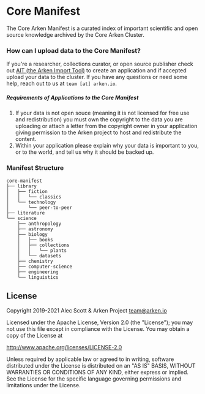 # Core Manifest
The Core Arken Manifest is a curated index of important scientific and open source knowledge archived by the Core Arken Cluster. 

### How can I upload data to the Core Manifest?
If you're a researcher, collections curator, or open source publisher check out [AIT (the Arken Import Tool)](https://github.com/arken/ait) to create an application and if accepted upload your data to the cluster. If you have any questions or need some help, reach out to us at `team [at] arken.io`. 

##### Requirements of Applications to the Core Manifest
1. If your data is not open souce (meaning it is not licensed for free use and redistribution) you must own the copyright to the data you are uploading or attach a letter from the copyright owner in your application giving permission to the Arken project to host and redistribute the content.
2. Within your application please explain why your data is important to you, or to the world, and tell us why it should be backed up.

### Manifest Structure

```
core-manifest
├── library
│   ├── fiction
│   │   └── classics
│   └── technology
│       └── peer-to-peer
├── literature
└── science
    ├── anthropology
    ├── astronomy
    ├── biology
    │   ├── books
    │   ├── collections
    │   │   └── plants
    │   └── datasets
    ├── chemistry
    ├── computer-science
    ├── engineering
    └── linguistics
```

## License

Copyright 2019-2021 Alec Scott & Arken Project <team@arken.io>

Licensed under the Apache License, Version 2.0 (the "License");
you may not use this file except in compliance with the License.
You may obtain a copy of the License at

http://www.apache.org/licenses/LICENSE-2.0

Unless required by applicable law or agreed to in writing, software
distributed under the License is distributed on an "AS IS" BASIS,
WITHOUT WARRANTIES OR CONDITIONS OF ANY KIND, either express or implied.
See the License for the specific language governing permissions and
limitations under the License.
